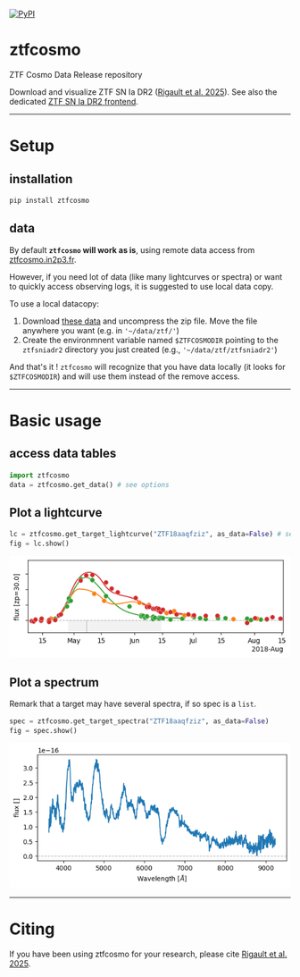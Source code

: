 [![PyPI](https://img.shields.io/pypi/v/ztfcosmo.svg?style=flat-square)](https://pypi.python.org/pypi/ztfcosmo)

# ztfcosmo
ZTF Cosmo Data Release repository



Download and visualize ZTF SN Ia DR2 ([Rigault et al. 2025](https://ui.adsabs.harvard.edu/abs/2024arXiv240904346R/abstract)). See  also the dedicated [ZTF SN Ia DR2 frontend](http://ztfcosmo.in2p3.fr/).

***
# Setup

## installation
```bash
pip install ztfcosmo
```

## data
By default **`ztfcosmo` will work as is**, using remote data access from [ztfcosmo.in2p3.fr](http://ztfcosmo.in2p3.fr/download).

However, if you need lot of data (like many lightcurves or spectra) or want to quickly access observing logs, it is suggested to use local data copy.

To use a local datacopy:
1. Download [these data](http://ztfcosmo.in2p3.fr/download) and uncompress the zip file. Move the file anywhere you want (e.g. in `'~/data/ztf/'`)
2. Create the environmnent variable named `$ZTFCOSMODIR` pointing to the `ztfsniadr2` directory you just created (e.g., `'~/data/ztf/ztfsniadr2'`)

And that's it ! `ztfcosmo` will recognize that you have data locally (it looks for `$ZTFCOSMODIR`) and will use them instead of the remove access.

***
# Basic usage

## access data tables

```python
import ztfcosmo
data = ztfcosmo.get_data() # see options
```

## Plot a lightcurve
```python
lc = ztfcosmo.get_target_lightcurve("ZTF18aaqfziz", as_data=False) # see options
fig = lc.show()
```
![](docs/figures/ZTF18aaqfziz_lcfit.png)

## Plot a spectrum
Remark that a target may have several spectra, if so spec is a `list`.
```python
spec = ztfcosmo.get_target_spectra("ZTF18aaqfziz", as_data=False) 
fig = spec.show()
```
![](docs/figures/ZTF18aaqfziz_spectrum.png)

***
# Citing

If you have been using ztfcosmo for your research, please cite [Rigault et al. 2025](https://ui.adsabs.harvard.edu/abs/2024arXiv240904346R/abstract).
